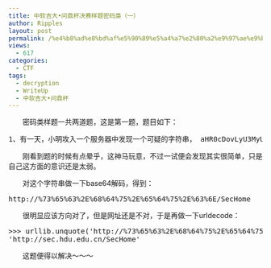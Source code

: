 ```yaml
---
title: 中软吉大•问鼎杯决赛样题密码类（一）
author: Ripples
layout: post
permalink: /%e4%b8%ad%e8%bd%af%e5%90%89%e5%a4%a7%e2%80%a2%e9%97%ae%e9%bc%8e%e6%9d%af%e5%86%b3%e8%b5%9b%e6%a0%b7%e9%a2%98%e5%af%86%e7%a0%81%e7%b1%bb%ef%bc%88%e4%b8%80%ef%bc%89/
views:
  - 617
categories:
  - CTF
tags:
  - decryption
  - WriteUp
  - 中软吉大•问鼎杯
---
```

<p style="text-indent: 2em;">
  密码类样题一共两道题，这是第一题，题目如下：
</p>

<pre class="brush:plain;toolbar:false">1、有一天，小明攻入一个服务器中发现一个可疑的字符串，&nbsp;aHR0cDovLyU3MyU2NSU2MyUyRSU2OCU2NCU3NSUyRSU2NSU2NCU3NSUyRSU2MyU2RS9TZWNIb21lLw，你能帮小明解密吗？(200分)</pre>

<!--more-->

<p style="text-indent: 2em;">
  刚看到题的时候有点晕乎，这神马玩意，不过一试便会发现其实很简单，只是自己这方面的意识还是太弱。
</p>

<p style="text-indent: 2em;">
  对这个字符串做一下base64解码，得到：
</p>

<pre class="brush:plain;toolbar:false">http://%73%65%63%2E%68%64%75%2E%65%64%75%2E%63%6E/SecHome</pre>

<p style="text-indent: 2em;">
  很明显应该方向对了，但是网址还是不对，于是再做一下urldecode：
</p>

<pre class="brush:python;toolbar:false">&gt;&gt;&gt;&nbsp;urllib.unquote(&#39;http://%73%65%63%2E%68%64%75%2E%65%64%75%2E%63%6E/SecHome&#39;)
&#39;http://sec.hdu.edu.cn/SecHome&#39;</pre>

<p style="text-indent: 2em;">
  这题便得以解决～～～
</p>
